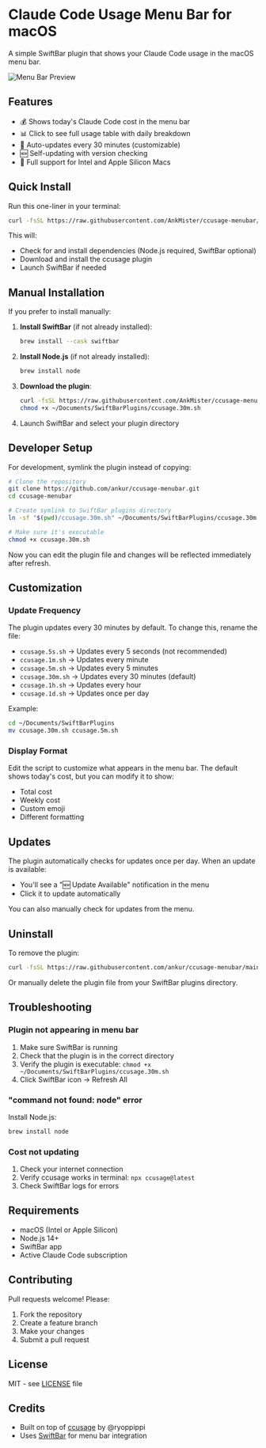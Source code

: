 # Claude Code Usage Menu Bar for macOS

A simple SwiftBar plugin that shows your Claude Code usage in the macOS menu bar.

![Menu Bar Preview](https://user-images.githubusercontent.com/placeholder.png)

## Features

- 💰 Shows today's Claude Code cost in the menu bar
- 📊 Click to see full usage table with daily breakdown
- 🔄 Auto-updates every 30 minutes (customizable)
- 🆕 Self-updating with version checking
- 🍎 Full support for Intel and Apple Silicon Macs

## Quick Install

Run this one-liner in your terminal:

```bash
curl -fsSL https://raw.githubusercontent.com/AnkMister/ccusage-menubar/main/install.sh | bash
```

This will:
- Check for and install dependencies (Node.js required, SwiftBar optional)
- Download and install the ccusage plugin
- Launch SwiftBar if needed

## Manual Installation

If you prefer to install manually:

1. **Install SwiftBar** (if not already installed):
   ```bash
   brew install --cask swiftbar
   ```

2. **Install Node.js** (if not already installed):
   ```bash
   brew install node
   ```

3. **Download the plugin**:
   ```bash
   curl -fsSL https://raw.githubusercontent.com/AnkMister/ccusage-menubar/main/ccusage.30m.sh -o ~/Documents/SwiftBarPlugins/ccusage.30m.sh
   chmod +x ~/Documents/SwiftBarPlugins/ccusage.30m.sh
   ```

4. Launch SwiftBar and select your plugin directory

## Developer Setup

For development, symlink the plugin instead of copying:

```bash
# Clone the repository
git clone https://github.com/ankur/ccusage-menubar.git
cd ccusage-menubar

# Create symlink to SwiftBar plugins directory
ln -sf "$(pwd)/ccusage.30m.sh" ~/Documents/SwiftBarPlugins/ccusage.30m.sh

# Make sure it's executable
chmod +x ccusage.30m.sh
```

Now you can edit the plugin file and changes will be reflected immediately after refresh.

## Customization

### Update Frequency

The plugin updates every 30 minutes by default. To change this, rename the file:

- `ccusage.5s.sh` → Updates every 5 seconds (not recommended)
- `ccusage.1m.sh` → Updates every minute
- `ccusage.5m.sh` → Updates every 5 minutes
- `ccusage.30m.sh` → Updates every 30 minutes (default)
- `ccusage.1h.sh` → Updates every hour
- `ccusage.1d.sh` → Updates once per day

Example:
```bash
cd ~/Documents/SwiftBarPlugins
mv ccusage.30m.sh ccusage.5m.sh
```

### Display Format

Edit the script to customize what appears in the menu bar. The default shows today's cost, but you can modify it to show:
- Total cost
- Weekly cost
- Custom emoji
- Different formatting

## Updates

The plugin automatically checks for updates once per day. When an update is available:
- You'll see a "🆕 Update Available" notification in the menu
- Click it to update automatically

You can also manually check for updates from the menu.

## Uninstall

To remove the plugin:

```bash
curl -fsSL https://raw.githubusercontent.com/ankur/ccusage-menubar/main/uninstall.sh | bash
```

Or manually delete the plugin file from your SwiftBar plugins directory.

## Troubleshooting

### Plugin not appearing in menu bar

1. Make sure SwiftBar is running
2. Check that the plugin is in the correct directory
3. Verify the plugin is executable: `chmod +x ~/Documents/SwiftBarPlugins/ccusage.30m.sh`
4. Click SwiftBar icon → Refresh All

### "command not found: node" error

Install Node.js:
```bash
brew install node
```

### Cost not updating

1. Check your internet connection
2. Verify ccusage works in terminal: `npx ccusage@latest`
3. Check SwiftBar logs for errors

## Requirements

- macOS (Intel or Apple Silicon)
- Node.js 14+ 
- SwiftBar app
- Active Claude Code subscription

## Contributing

Pull requests welcome! Please:
1. Fork the repository
2. Create a feature branch
3. Make your changes
4. Submit a pull request

## License

MIT - see [LICENSE](LICENSE) file

## Credits

- Built on top of [ccusage](https://github.com/ryoppippi/ccusage) by @ryoppippi
- Uses [SwiftBar](https://github.com/swiftbar/SwiftBar) for menu bar integration